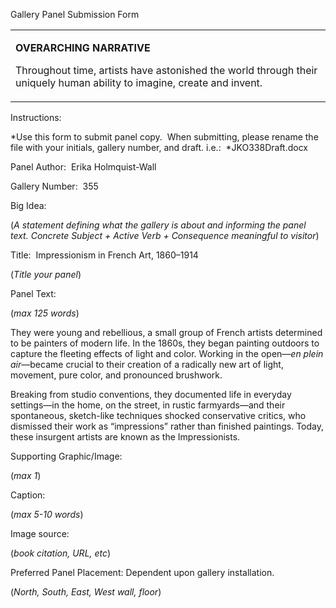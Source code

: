 Gallery Panel Submission Form

<table>
<colgroup>
<col width="100%" />
</colgroup>
<tbody>
<tr class="odd">
<td align="left"><p><strong>OVERARCHING NARRATIVE</strong></p>
<p>Throughout time, artists have astonished the world through their uniquely human ability to imagine, create and invent.</p></td>
</tr>
</tbody>
</table>

Instructions:<span class="Apple-converted-space"> </span>

*Use this form to submit panel copy.<span class="Apple-converted-space">  </span>When submitting, please rename the file with your initials, gallery number, and draft. i.e.:<span class="Apple-converted-space">  </span>*JKO338Draft.docx

Panel Author:<span class="Apple-converted-space">  </span>Erika Holmquist-Wall

Gallery Number:<span class="Apple-converted-space">  </span>355

Big Idea:<span class="Apple-converted-space"> </span>

(*A statement defining what the gallery is about and informing the panel text. Concrete Subject + Active Verb + Consequence meaningful to visitor*)

Title:<span class="Apple-converted-space">  </span>Impressionism in French Art, 1860–1914

(*Title your panel*)

Panel Text:<span class="Apple-converted-space"> </span>

(*max 125 words*)

They were young and rebellious, a small group of French artists determined to be painters of modern life. In the 1860s, they began painting outdoors to capture the fleeting effects of light and color. Working in the open—*en plein air*—became crucial to their creation of a radically new art of light, movement, pure color, and pronounced brushwork.<span class="Apple-converted-space"> </span>

Breaking from studio conventions, they documented life in everyday settings—in the home, on the street, in rustic farmyards—and their spontaneous, sketch-like techniques shocked conservative critics, who dismissed their work as “impressions” rather than finished paintings. Today, these insurgent artists are known as the Impressionists.<span class="Apple-converted-space"> </span>

Supporting Graphic/Image:<span class="Apple-converted-space"> </span>

(*max 1*)

Caption:<span class="Apple-converted-space"> </span>

(*max 5-10 words*)

Image source:<span class="Apple-converted-space"> </span>

(*book citation, URL, etc*)

Preferred Panel Placement: Dependent upon gallery installation.

(*North, South, East, West wall, floor*)
